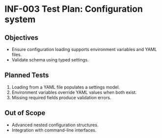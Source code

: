 # INF-003 Test Plan: Configuration system

## Objectives
- Ensure configuration loading supports environment variables and YAML files.
- Validate schema using typed settings.

## Planned Tests
1. Loading from a YAML file populates a settings model.
2. Environment variables override YAML values when both exist.
3. Missing required fields produce validation errors.

## Out of Scope
- Advanced nested configuration structures.
- Integration with command-line interfaces.
